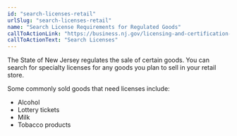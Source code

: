 ```yaml
---
id: "search-licenses-retail"
urlSlug: "search-licenses-retail"
name: "Search License Requirements for Regulated Goods"
callToActionLink: "https://business.nj.gov/licensing-and-certification-guide"
callToActionText: "Search Licenses"
---
```

The State of New Jersey regulates the sale of certain goods. You can search for specialty licenses for any goods you plan to sell in your retail store.
 
Some commonly sold goods that need licenses include:
* Alcohol
* Lottery tickets
* Milk
* Tobacco products
